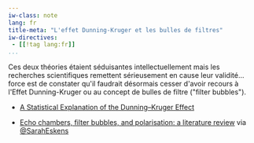 ```yaml
---
iw-class: note
lang: fr
title-meta: "L'effet Dunning-Kruger et les bulles de filtres"
iw-directives:
 - [[!tag lang:fr]]
...
```



Ces deux théories étaient séduisantes intellectuellement mais les recherches scientifiques remettent sérieusement en cause leur validité... force est de constater qu'il faudrait désormais cesser d'avoir recours à l'Effet Dunning-Kruger ou au concept de bulles de filtre ("filter bubbles").

- [A Statistical Explanation of the Dunning–Kruger Effect](https://www.frontiersin.org/articles/10.3389/fpsyg.2022.840180/full)

- [Echo chambers, filter bubbles, and polarisation: a literature review](https://reutersinstitute.politics.ox.ac.uk/echo-chambers-filter-bubbles-and-polarisation-literature-review) via [@SarahEskens](https://twitter.com/SarahEskens/status/1546415935225057280)

